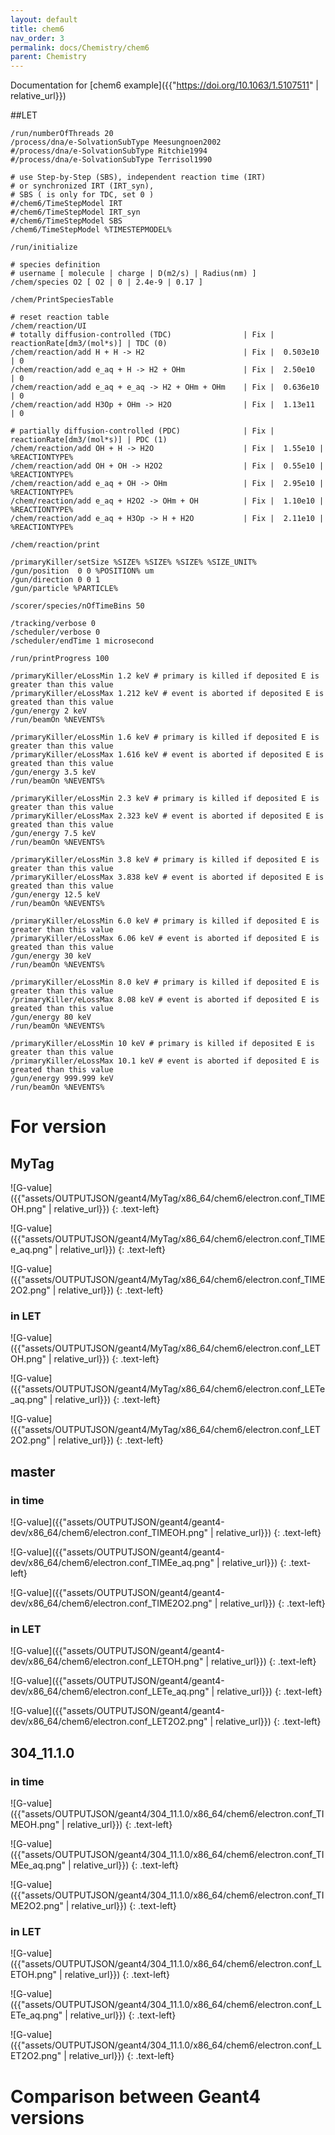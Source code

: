 ```yaml
---
layout: default
title: chem6
nav_order: 3
permalink: docs/Chemistry/chem6
parent: Chemistry
---
```


Documentation for [chem6 example]({{"https://doi.org/10.1063/1.5107511" | relative_url}})

##LET
```
/run/numberOfThreads 20
/process/dna/e-SolvationSubType Meesungnoen2002
#/process/dna/e-SolvationSubType Ritchie1994
#/process/dna/e-SolvationSubType Terrisol1990

# use Step-by-Step (SBS), independent reaction time (IRT)
# or synchronized IRT (IRT_syn),
# SBS ( is only for TDC, set 0 )
#/chem6/TimeStepModel IRT
#/chem6/TimeStepModel IRT_syn
#/chem6/TimeStepModel SBS
/chem6/TimeStepModel %TIMESTEPMODEL%

/run/initialize

# species definition
# username [ molecule | charge | D(m2/s) | Radius(nm) ]
/chem/species O2 [ O2 | 0 | 2.4e-9 | 0.17 ]

/chem/PrintSpeciesTable

# reset reaction table
/chem/reaction/UI
# totally diffusion-controlled (TDC)                | Fix |  reactionRate[dm3/(mol*s)] | TDC (0)
/chem/reaction/add H + H -> H2                      | Fix |  0.503e10 | 0
/chem/reaction/add e_aq + H -> H2 + OHm             | Fix |  2.50e10  | 0
/chem/reaction/add e_aq + e_aq -> H2 + OHm + OHm    | Fix |  0.636e10 | 0
/chem/reaction/add H3Op + OHm -> H2O                | Fix |  1.13e11  | 0

# partially diffusion-controlled (PDC)              | Fix |  reactionRate[dm3/(mol*s)] | PDC (1)
/chem/reaction/add OH + H -> H2O                    | Fix |  1.55e10 | %REACTIONTYPE%
/chem/reaction/add OH + OH -> H2O2                  | Fix |  0.55e10 | %REACTIONTYPE%
/chem/reaction/add e_aq + OH -> OHm                 | Fix |  2.95e10 | %REACTIONTYPE%
/chem/reaction/add e_aq + H2O2 -> OHm + OH          | Fix |  1.10e10 | %REACTIONTYPE%
/chem/reaction/add e_aq + H3Op -> H + H2O           | Fix |  2.11e10 | %REACTIONTYPE%

/chem/reaction/print

/primaryKiller/setSize %SIZE% %SIZE% %SIZE% %SIZE_UNIT%
/gun/position  0 0 %POSITION% um
/gun/direction 0 0 1
/gun/particle %PARTICLE%

/scorer/species/nOfTimeBins 50

/tracking/verbose 0
/scheduler/verbose 0
/scheduler/endTime 1 microsecond

/run/printProgress 100

/primaryKiller/eLossMin 1.2 keV # primary is killed if deposited E is greater than this value
/primaryKiller/eLossMax 1.212 keV # event is aborted if deposited E is greated than this value
/gun/energy 2 keV
/run/beamOn %NEVENTS%

/primaryKiller/eLossMin 1.6 keV # primary is killed if deposited E is greater than this value
/primaryKiller/eLossMax 1.616 keV # event is aborted if deposited E is greated than this value
/gun/energy 3.5 keV
/run/beamOn %NEVENTS%

/primaryKiller/eLossMin 2.3 keV # primary is killed if deposited E is greater than this value
/primaryKiller/eLossMax 2.323 keV # event is aborted if deposited E is greated than this value
/gun/energy 7.5 keV
/run/beamOn %NEVENTS%

/primaryKiller/eLossMin 3.8 keV # primary is killed if deposited E is greater than this value
/primaryKiller/eLossMax 3.838 keV # event is aborted if deposited E is greated than this value
/gun/energy 12.5 keV
/run/beamOn %NEVENTS%

/primaryKiller/eLossMin 6.0 keV # primary is killed if deposited E is greater than this value
/primaryKiller/eLossMax 6.06 keV # event is aborted if deposited E is greated than this value
/gun/energy 30 keV
/run/beamOn %NEVENTS%

/primaryKiller/eLossMin 8.0 keV # primary is killed if deposited E is greater than this value
/primaryKiller/eLossMax 8.08 keV # event is aborted if deposited E is greated than this value
/gun/energy 80 keV
/run/beamOn %NEVENTS%

/primaryKiller/eLossMin 10 keV # primary is killed if deposited E is greater than this value
/primaryKiller/eLossMax 10.1 keV # event is aborted if deposited E is greated than this value
/gun/energy 999.999 keV
/run/beamOn %NEVENTS%

```
# For version
## MyTag
![G-value]({{"assets/OUTPUTJSON/geant4/MyTag/x86_64/chem6/electron.conf_TIMEOH.png" | relative_url}})
{: .text-left}

![G-value]({{"assets/OUTPUTJSON/geant4/MyTag/x86_64/chem6/electron.conf_TIMEe_aq.png" | relative_url}})
{: .text-left}

![G-value]({{"assets/OUTPUTJSON/geant4/MyTag/x86_64/chem6/electron.conf_TIME2O2.png" | relative_url}})
{: .text-left}

### in LET

![G-value]({{"assets/OUTPUTJSON/geant4/MyTag/x86_64/chem6/electron.conf_LETOH.png" | relative_url}})
{: .text-left}

![G-value]({{"assets/OUTPUTJSON/geant4/MyTag/x86_64/chem6/electron.conf_LETe_aq.png" | relative_url}})
{: .text-left}

![G-value]({{"assets/OUTPUTJSON/geant4/MyTag/x86_64/chem6/electron.conf_LET2O2.png" | relative_url}})
{: .text-left}

## master

### in time
![G-value]({{"assets/OUTPUTJSON/geant4/geant4-dev/x86_64/chem6/electron.conf_TIMEOH.png" | relative_url}})
{: .text-left}

![G-value]({{"assets/OUTPUTJSON/geant4/geant4-dev/x86_64/chem6/electron.conf_TIMEe_aq.png" | relative_url}})
{: .text-left}

![G-value]({{"assets/OUTPUTJSON/geant4/geant4-dev/x86_64/chem6/electron.conf_TIME2O2.png" | relative_url}})
{: .text-left}

### in LET

![G-value]({{"assets/OUTPUTJSON/geant4/geant4-dev/x86_64/chem6/electron.conf_LETOH.png" | relative_url}})
{: .text-left}

![G-value]({{"assets/OUTPUTJSON/geant4/geant4-dev/x86_64/chem6/electron.conf_LETe_aq.png" | relative_url}})
{: .text-left}

![G-value]({{"assets/OUTPUTJSON/geant4/geant4-dev/x86_64/chem6/electron.conf_LET2O2.png" | relative_url}})
{: .text-left}


## 304_11.1.0

### in time
![G-value]({{"assets/OUTPUTJSON/geant4/304_11.1.0/x86_64/chem6/electron.conf_TIMEOH.png" | relative_url}})
{: .text-left}

![G-value]({{"assets/OUTPUTJSON/geant4/304_11.1.0/x86_64/chem6/electron.conf_TIMEe_aq.png" | relative_url}})
{: .text-left}

![G-value]({{"assets/OUTPUTJSON/geant4/304_11.1.0/x86_64/chem6/electron.conf_TIME2O2.png" | relative_url}})
{: .text-left}

### in LET

![G-value]({{"assets/OUTPUTJSON/geant4/304_11.1.0/x86_64/chem6/electron.conf_LETOH.png" | relative_url}})
{: .text-left}

![G-value]({{"assets/OUTPUTJSON/geant4/304_11.1.0/x86_64/chem6/electron.conf_LETe_aq.png" | relative_url}})
{: .text-left}

![G-value]({{"assets/OUTPUTJSON/geant4/304_11.1.0/x86_64/chem6/electron.conf_LET2O2.png" | relative_url}})
{: .text-left}


# Comparison between Geant4 versions
